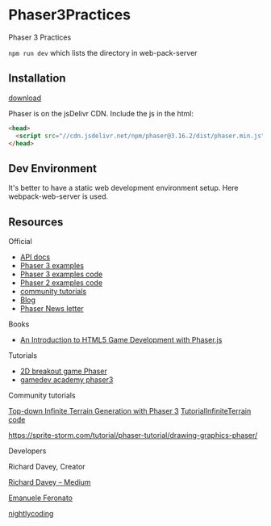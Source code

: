 # Phaser3Practices

Phaser 3 Practices

`npm run dev` which lists the directory in web-pack-server

## Installation

[download](https://phaser.io/download/stable)

Phaser is on the jsDelivr CDN. Include the js in the html:

```html
<head>
  <script src="//cdn.jsdelivr.net/npm/phaser@3.16.2/dist/phaser.min.js"></script>
</head>
```

## Dev Environment

It's better to have a static web development environment setup. Here webpack-web-server is used.

## Resources

Official

- [API docs](https://photonstorm.github.io/phaser3-docs/)
- [Phaser 3 examples](http://labs.phaser.io/)
- [Phaser 3 examples code](https://github.com/photonstorm/phaser3-examples)
- [Phaser 2 examples code](https://github.com/photonstorm/phaser-examples)
- [community tutorials](http://phaser.io/learn/community-tutorials)
- [Blog](https://phaser.io/phaser3/devlog)
- [Phaser News letter](https://phaser.io/community/newsletter)

Books

- [An Introduction to HTML5 Game Development with Phaser.js](https://github.com/meanderingleaf/PhaserBookExamples)

Tutorials

- [2D breakout game Phaser](https://developer.mozilla.org/en-US/docs/Games/Tutorials/2D_breakout_game_Phaser)
- [gamedev academy phaser3](https://gamedevacademy.org/phaser-3-tutorial/)

Community tutorials

[Top-down Infinite Terrain Generation with Phaser 3](https://yorkcs.com/2019/02/25/top-down-infinite-terrain-generation-with-phaser-3/) [TutorialInfiniteTerrain code](https://github.com/jaredyork/TutorialInfiniteTerrain)

https://sprite-storm.com/tutorial/phaser-tutorial/drawing-graphics-phaser/

Developers

Richard Davey, Creator

[Richard Davey – Medium](https://medium.com/@photonstorm)

[Emanuele Feronato](https://www.emanueleferonato.com)

[nightlycoding](http://nightlycoding.com/)
